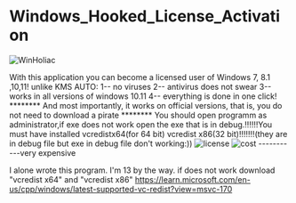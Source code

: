 # Windows_Hooked_License_Activation
![WinHoliac](https://github.com/WhiteeRabbit/Windows_Hooked_License_Activation/assets/143087729/384ed8ba-5027-4028-8180-755c71c3b1bb)

With this application you can become a licensed user of Windows  7, 8.1 ,10,11! unlike KMS AUTO: 1-- no viruses 2-- antivirus does not swear 3-- works in all versions of windows 10.11 4-- everything is done in one click! ******** And most importantly, it works on official versions, that is, you do not need to download a pirate ********
You should open programm as administrator,if exe does not work open the exe that is in debug.‼️‼️!!You must have installed vcredistx64(for 64 bit) vcredist x86(32 bit)!!!‼️‼️(they are in debug file but exe in debug file don't working:))
![license](https://github.com/WhiteeRabbit/Windows_Hooked_License_Activation/assets/143087729/ac8c60fd-5e4a-4454-a396-a5d62d9e67d1)
![cost](https://github.com/WhiteeRabbit/Windows_Hooked_License_Activation/assets/143087729/f4061b15-b3ef-4d2e-be0b-3ed9423ad586)
-----------very expensive



I alone wrote this program.
I'm 13 by the way.
if does not work download "vcredist x64" and "vcredist x86"
https://learn.microsoft.com/en-us/cpp/windows/latest-supported-vc-redist?view=msvc-170
